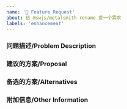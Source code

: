 ```yaml
---
name: '🚀 Feature Request'
about: 给 @swjs/metalsmith-rename 提一个需求
labels: 'enhancement'
---
```


### 问题描述/Problem Description

<!--
  您提交的需求是否与缺陷相关？请简要地说明问题是什么。
  Is the requirement you submitted related to the defect? Please briefly state what the problem is.
-->

### 建议的方案/Proposal

<!--
  以简洁明了的方式描述您想要的解决方案。
  Describe the solution you want in a concise way.
-->

### 备选的方案/Alternatives

<!--
  对您考虑过的任何替代解决方案或功能的清晰描述。
  A clear description of any alternative solutions or features you have considered.
-->

### 附加信息/Other Information

<!--
  在此处添加有关该需求的任何其他上下文。
  Add any other context here about the requirement.
-->
